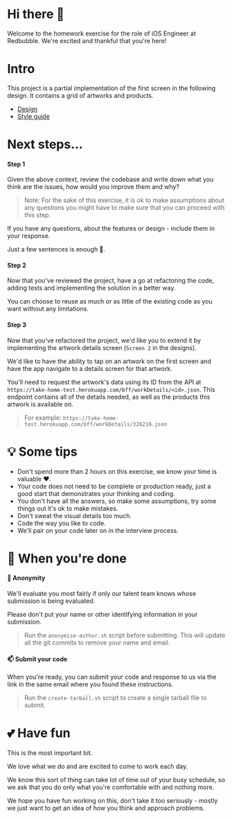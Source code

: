 # Hi there 👋

Welcome to the homework exercise for the role of iOS Engineer at Redbubble. We're excited and thankful that you're here!

# Intro

This project is a partial implementation of the first screen in the following design. It contains a grid of artworks and products.

- [Design](https://www.figma.com/file/lRxDGzqYH2GvBMTon2Chvg/iOS-Homework-Activity)
- [Style guide](https://redbubble.design/foundations/color)

# Next steps...

#### Step 1

Given the above context, review the codebase and write down what you think are the issues, how would you improve them and why?

> Note: For the sake of this exercise, it is ok to make assumptions about any questions you might have to make sure that you can proceed with this step.

If you have any questions, about the features or design - include them in your response.

Just a few sentences is enough 🙂.

#### Step 2

Now that you've reviewed the project, have a go at refactoring the code, adding tests and implementing the solution in a better way.

You can choose to reuse as much or as little of the existing code as you want without any limitations.

#### Step 3

Now that you've refactored the project, we'd like you to extend it by implementing the artwork details screen (`Screen 2` in the designs).

We'd like to have the ability to tap on an artwork on the first screen and have the app navigate to a details screen for that artwork.

You'll need to request the artwork's data using its ID from the API at `https://take-home-test.herokuapp.com/bff/workDetails/<id>.json`. This endpoint contains all of the details needed, as well as the products this artwork is available on.

> For example: `https://take-home-test.herokuapp.com/bff/workDetails/326210.json`

# 💡 Some tips
- Don't spend more than 2 hours on this exercise, we know your time is valuable ♥️.
- Your code does not need to be complete or production ready, just a good start that demonstrates your thinking and coding.
- You don't have all the answers, so make some assumptions, try some things out it's ok to make mistakes.
- Don't sweat the visual details too much.
- Code the way you like to code.
- We'll pair on your code later on in the interview process.

# 📮 When you're done

#### 🤫 Anonymity

We'll evaluate you most fairly if only our talent team knows whose submission is being evaluated.

Please don't put your name or other identifying information in your submission.

> Run the `anonymise-author.sh` script before submitting.
> This will update all the git commits to remove your name and email.

#### 📫 Submit your code

When you're ready, you can submit your code and response to us via the link in the same email where you found these instructions.

> Run the `create-tarball.sh` script to create a single tarball file to submit.

# 💕 Have fun
This is the most important bit.

We love what we do and are excited to come to work each day.

We know this sort of thing can take lot of time out of your busy schedule, so we ask that you do only what you're comfortable with and nothing more.

We hope you have fun working on this, don't take it too seriously - mostly we just want to get an idea of how you think and approach problems.
